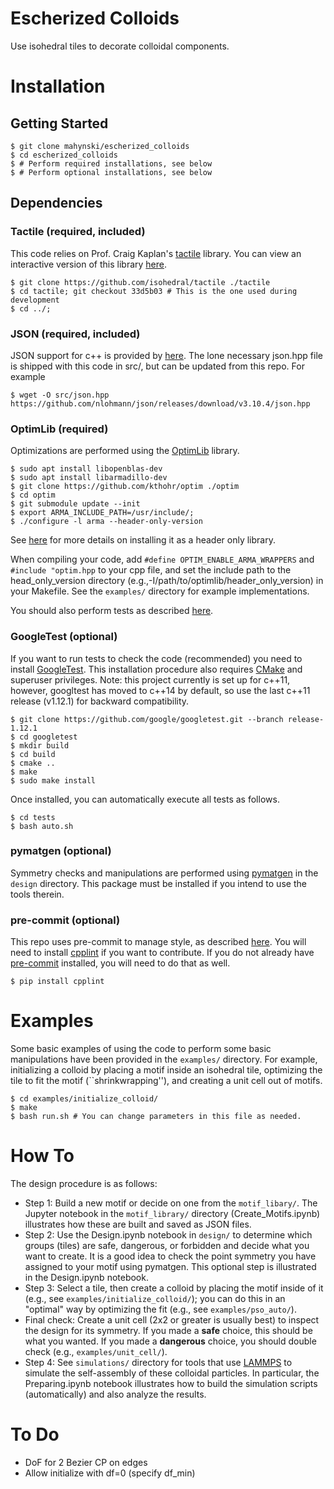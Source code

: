 # Escherized Colloids

Use isohedral tiles to decorate colloidal components.

Installation
============

Getting Started
---------------

~~~code
$ git clone mahynski/escherized_colloids
$ cd escherized_colloids
$ # Perform required installations, see below
$ # Perform optional installations, see below
~~~

Dependencies
------------

### Tactile (required, included)
This code relies on Prof. Craig Kaplan's [tactile](https://github.com/isohedral/tactile) library.
You can view an interactive version of this library [here](https://isohedral.ca/software/tactile/).
~~~code
$ git clone https://github.com/isohedral/tactile ./tactile
$ cd tactile; git checkout 33d5b03 # This is the one used during development
$ cd ../;
~~~

### JSON (required, included)
JSON support for c++ is provided by [here](https://github.com/nlohmann/json). The lone necessary json.hpp file is shipped with this code in
src/, but can be updated from this repo. For example

~~~code
$ wget -O src/json.hpp https://github.com/nlohmann/json/releases/download/v3.10.4/json.hpp
~~~

### OptimLib (required)
Optimizations are performed using the [OptimLib](https://optimlib.readthedocs.io/en/latest/) library.

~~~code
$ sudo apt install libopenblas-dev
$ sudo apt install libarmadillo-dev
$ git clone https://github.com/kthohr/optim ./optim
$ cd optim
$ git submodule update --init
$ export ARMA_INCLUDE_PATH=/usr/include/; 
$ ./configure -l arma --header-only-version
~~~

See [here](https://optimlib.readthedocs.io/en/latest/installation.html) for more details on installing it as a header only library.

When compiling your code, add `#define OPTIM_ENABLE_ARMA_WRAPPERS` and `#include "optim.hpp` to your cpp file, and set the include path to the head_only_version directory (e.g.,-I/path/to/optimlib/header_only_version) in your Makefile. See the `examples/` directory for example implementations.

You should also perform tests as described [here](https://optimlib.readthedocs.io/en/latest/examples_and_tests.html).

### GoogleTest (optional)
If you want to run tests to check the code (recommended) you need to install [GoogleTest](https://github.com/google/googletest).  This installation procedure also requires [CMake](http://www.cmake.org/) and superuser privileges. Note: this project currently is set up for c++11, however, googltest has moved to c++14 by default, so use the last c++11 release (v1.12.1) for backward compatibility.

~~~code
$ git clone https://github.com/google/googletest.git --branch release-1.12.1 
$ cd googletest
$ mkdir build
$ cd build
$ cmake ..
$ make
$ sudo make install
~~~

Once installed, you can automatically execute all tests as follows.

~~~code
$ cd tests
$ bash auto.sh
~~~

### pymatgen (optional)
Symmetry checks and manipulations are performed using [pymatgen](https://pymatgen.org/) in the `design` directory.  This package must be installed if you intend to use the tools therein.

### pre-commit (optional)
This repo uses pre-commit to manage style, as described [here](https://github.com/bmorcos/pre-commit-hooks-cpp).  You will need to install [cpplint](https://pypi.org/project/cpplint/) if you want to contribute. If you do not already have [pre-commit](https://pre-commit.com/) installed, you will need to do that as well.

~~~code
$ pip install cpplint
~~~

Examples
========
Some basic examples of using the code to perform some basic manipulations have been provided in the `examples/` directory. For example, initializing a colloid by placing a motif inside an isohedral tile, optimizing the tile to fit the motif (``shrinkwrapping''), and creating a unit cell out of motifs.

~~~code
$ cd examples/initialize_colloid/
$ make
$ bash run.sh # You can change parameters in this file as needed.
~~~

How To
======
The design procedure is as follows:

* Step 1: Build a new motif or decide on one from the `motif_libary/`.  The Jupyter notebook in the `motif_library/` directory (Create_Motifs.ipynb) illustrates how these are built and saved as JSON files.
* Step 2: Use the Design.ipynb notebook in `design/` to determine which groups (tiles) are safe, dangerous, or forbidden and decide what you want to create.  It is a good idea to check the point symmetry you have assigned to your motif using pymatgen.  This optional step is illustrated in the Design.ipynb notebook.
* Step 3: Select a tile, then create a colloid by placing the motif inside of it (e.g., see `examples/initialize_colloid/`); you can do this in an "optimal" way by optimizing the fit (e.g., see `examples/pso_auto/`).
* Final check: Create a unit cell (2x2 or greater is usually best) to inspect the design for its symmetry.  If you made a **safe** choice, this should be what you wanted. If you made a **dangerous** choice, you should double check (e.g., `examples/unit_cell/`).
* Step 4: See `simulations/` directory for tools that use [LAMMPS](https://www.lammps.org/) to simulate the self-assembly of these colloidal particles.  In particular, the Preparing.ipynb notebook illustrates how to build the simulation scripts (automatically) and also analyze the results.

To Do
=====
* DoF for 2 Bezier CP on edges
* Allow initialize with df=0 (specify df_min)
